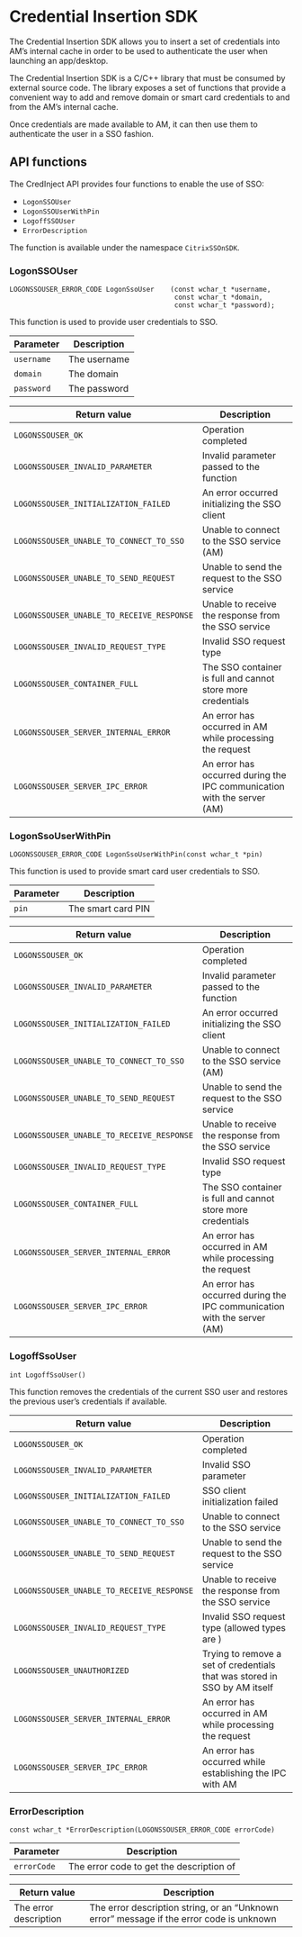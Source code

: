 # Credential Insertion SDK

The Credential Insertion SDK allows you to insert a set of credentials into AM’s internal cache in order to be used to authenticate the user when launching an app/desktop.

The Credential Insertion SDK is a C/C++ library that must be consumed by external source code. The library exposes a set of functions that provide a convenient way to add and remove domain or smart card credentials to and from the AM’s internal cache.

Once credentials are made available to AM, it can then use them to authenticate the user in a SSO fashion.

## API functions

The CredInject API provides four functions to enable the use of SSO:

* `LogonSSOUser`
* `LogonSSOUserWithPin`
* `LogoffSSOUser`
* `ErrorDescription`

The function is available under the namespace `CitrixSSOnSDK`.

### LogonSSOUser

```
LOGONSSOUSER_ERROR_CODE LogonSsoUser	(const wchar_t *username, 
                                         const wchar_t *domain,
                                         const wchar_t *password);
```

This function is used to provide user credentials to SSO.

| Parameter | Description |
|---|---|
| `username` | The username |
| `domain` | The domain |
| `password` | The password |

| Return value | Description |
|---|---|
| `LOGONSSOUSER_OK` | Operation completed |
| `LOGONSSOUSER_INVALID_PARAMETER` | Invalid parameter passed to the function |
| `LOGONSSOUSER_INITIALIZATION_FAILED` | An error occurred initializing the SSO client |
| `LOGONSSOUSER_UNABLE_TO_CONNECT_TO_SSO` | Unable to connect to the SSO service (AM) |
| `LOGONSSOUSER_UNABLE_TO_SEND_REQUEST` | Unable to send the request to the SSO service |
| `LOGONSSOUSER_UNABLE_TO_RECEIVE_RESPONSE` | Unable to receive the response from the SSO service |
| `LOGONSSOUSER_INVALID_REQUEST_TYPE` | Invalid SSO request type |
| `LOGONSSOUSER_CONTAINER_FULL` | The SSO container is full and cannot store more credentials |
| `LOGONSSOUSER_SERVER_INTERNAL_ERROR` | An error has occurred in AM while processing the request |
| `LOGONSSOUSER_SERVER_IPC_ERROR` | An error has occurred during the IPC communication with the server (AM) |

### LogonSsoUserWithPin

```
LOGONSSOUSER_ERROR_CODE LogonSsoUserWithPin(const wchar_t *pin)
```

This function is used to provide smart card user credentials to SSO.

| Parameter | Description |
|---|---|
| `pin` | The smart card PIN |

| Return value | Description |
|---|---|
| `LOGONSSOUSER_OK` | Operation completed  |
| `LOGONSSOUSER_INVALID_PARAMETER` | Invalid parameter passed to the function |
| `LOGONSSOUSER_INITIALIZATION_FAILED` | An error occurred initializing the SSO client |
| `LOGONSSOUSER_UNABLE_TO_CONNECT_TO_SSO` | Unable to connect to the SSO service (AM) |
| `LOGONSSOUSER_UNABLE_TO_SEND_REQUEST` | Unable to send the request to the SSO service |
| `LOGONSSOUSER_UNABLE_TO_RECEIVE_RESPONSE` | Unable to receive the response from the SSO service |
| `LOGONSSOUSER_INVALID_REQUEST_TYPE` | Invalid SSO request type |
| `LOGONSSOUSER_CONTAINER_FULL` | The SSO container is full and cannot store more credentials |
| `LOGONSSOUSER_SERVER_INTERNAL_ERROR` | An error has occurred in AM while processing the request |
| `LOGONSSOUSER_SERVER_IPC_ERROR` | An error has occurred during the IPC communication with the server (AM) |

### LogoffSsoUser

```
int LogoffSsoUser()
```

This function removes the credentials of the current SSO user and restores the previous user’s credentials if available.

| Return value | Description |
|---|---|
| `LOGONSSOUSER_OK` | Operation completed  |
| `LOGONSSOUSER_INVALID_PARAMETER` | Invalid SSO parameter |
| `LOGONSSOUSER_INITIALIZATION_FAILED` | SSO client initialization failed |
| `LOGONSSOUSER_UNABLE_TO_CONNECT_TO_SSO` | Unable to connect to the SSO service |
| `LOGONSSOUSER_UNABLE_TO_SEND_REQUEST` | Unable to send the request to the SSO service |
| `LOGONSSOUSER_UNABLE_TO_RECEIVE_RESPONSE` | Unable to receive the response from the SSO service |
| `LOGONSSOUSER_INVALID_REQUEST_TYPE` | Invalid SSO request type (allowed types are ) |
| `LOGONSSOUSER_UNAUTHORIZED` | Trying to remove a set of credentials that was stored in SSO by AM itself |
| `LOGONSSOUSER_SERVER_INTERNAL_ERROR` | An error has occurred in AM while processing the request |
| `LOGONSSOUSER_SERVER_IPC_ERROR` | An error has occurred while establishing the IPC with AM |

### ErrorDescription

```
const wchar_t *ErrorDescription(LOGONSSOUSER_ERROR_CODE errorCode)
```

| Parameter | Description |
|---|---|
| `errorCode` | The error code to get the description of |

| Return value | Description |
|---|---|
| The error description | The error description string, or an “Unknown error” message if the error code is unknown |